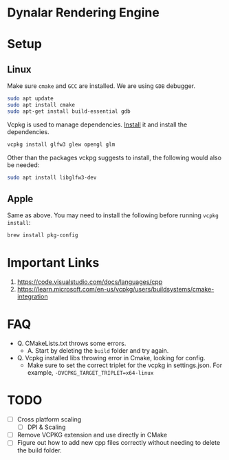 # Dynalar Rendering Engine

# Setup

## Linux

Make sure `cmake` and `GCC` are installed. We are using `GDB` debugger.

```bash
sudo apt update
sudo apt install cmake
sudo apt-get install build-essential gdb
```

Vcpkg is used to manage dependencies. [Install](https://vcpkg.io/en/getting-started) it and install the dependencies.

```bash
vcpkg install glfw3 glew opengl glm
```

Other than the packages vckpg suggests to install, the following would also be needed:

```bash
sudo apt install libglfw3-dev
```

## Apple

Same as above. You may need to install the following before running `vcpkg install`:

```bash
brew install pkg-config
```

# Important Links

1. https://code.visualstudio.com/docs/languages/cpp
2. https://learn.microsoft.com/en-us/vcpkg/users/buildsystems/cmake-integration

# FAQ

- Q. CMakeLists.txt throws some errors.
  - A. Start by deleting the `build` folder and try again.
- Q. Vcpkg installed libs throwing error in Cmake, looking for config.
  - Make sure to set the correct triplet for the vcpkg in settings.json. For example, `-DVCPKG_TARGET_TRIPLET=x64-linux`

# TODO

- [ ] Cross platform scaling
  - [ ] DPI & Scaling
- [ ] Remove VCPKG extension and use directly in CMake
- [ ] Figure out how to add new cpp files correctly without needing to delete the build folder.
